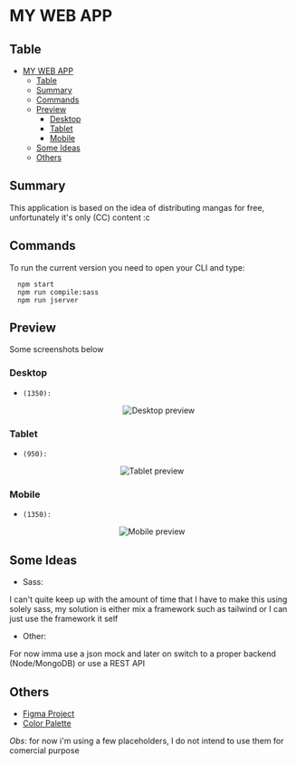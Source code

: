 # MY WEB APP

## Table

- [MY WEB APP](#my-web-app)
  - [Table](#table)
  - [Summary](#summary)
  - [Commands](#commands)
  - [Preview](#preview)
    - [Desktop](#desktop)
    - [Tablet](#tablet)
    - [Mobile](#mobile)
  - [Some Ideas](#some-ideas)
  - [Others](#others)

## Summary

This application is based on the idea of distributing mangas for free, unfortunately it's only (CC) content :c

## Commands

To run the current version you need to open your CLI and type:

```
  npm start
  npm run compile:sass
  npm run jserver
```

## Preview

Some screenshots below

### Desktop

-   `(1350):`
    <p align="center"> 
      <img src="https://github.com/Nyyu/TCC/blob/main/preview/desktop-preview.png" alt='Desktop preview'> 
    </p>

### Tablet

-   `(950):`
<p align="center"> 
  <img src="#" alt='Tablet preview'> 
</p>

### Mobile

-   `(1350):`
<p align="center"> 
  <img src="#" alt='Mobile preview'> 
</p>

## Some Ideas

-   Sass:

I can't quite keep up with the amount of time that I have to make this using solely sass, my solution is either mix a framework such as tailwind or I can just use the framework it self

-   Other:

For now imma use a json mock and later on switch to a proper backend (Node/MongoDB) or use a REST API

## Others

-   [Figma Project](https://www.figma.com/file/Kcx9jFPDIu12fkrWYtahCf/TCC-Prototype?node-id=0%3A1)
-   [Color Palette](https://colorhunt.co/palette/171717444444da0037ededed)

_Obs_: for now i'm using a few placeholders, I do not intend to use them for comercial purpose
